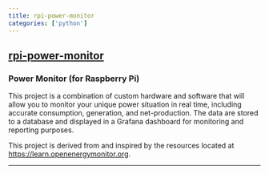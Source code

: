 ```yaml
---
title: rpi-power-monitor
categories: ['python']
---
```

## [rpi-power-monitor](https://github.com/David00/rpi-power-monitor)

### Power Monitor (for Raspberry Pi)


This project is a combination of custom hardware and software that will allow you to monitor your unique power situation in real time, including accurate consumption, generation, and net-production. The data are stored to a database and displayed in a Grafana dashboard for monitoring and reporting purposes.

This project is derived from and inspired by the resources located at https://learn.openenergymonitor.org. 

---
